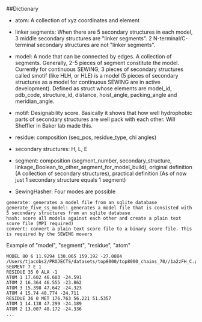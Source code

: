 ##Dictionary
* atom: A collection of xyz coordinates and element

* linker segments: When there are 5 secondary structures in each model, 3 middle secondary structures are "linker segments". 2 N-terminal/C-terminal secondary structures are not "linker segments".

* model: A node that can be connected by edges. A collection of segments. Generally, 2-5 pieces of segment constitute the model. Currently for continuous SEWING, 3 pieces of secondary structures called smotif (like HLH, or HLE) is a model (5 pieces of secondary structures as a model for continuous SEWING are in active development). Defined as struct whose elements are model_id, pdb_code, structure_id, distance, hoist_angle, packing_angle and meridian_angle. 

* motif: Designability score. Basically it shows that how well hydrophobic parts of secondary structures are well pack with each other. Will Sheffler in Baker lab made this.

* residue: composition (seq_pos, residue_type, chi angles)

* secondary structures: H, L, E

* segment: composition (segment_number, secondary_structure, linkage_Boolean_to_other_segment_for_model_build), original definition (A collection of secondary structures), practical definition (As of now just 1 secondary structure equals 1 segment)

* SewingHasher: Four modes are possible
``` 
generate: generates a model file from an sqlite database
generate_five_ss_model: generates a model file that is consisted with 5 secondary structures from an sqlite database
hash: score all models against each other and create a plain text score file (MPI required)
convert: convert a plain text score file to a binary score file. This is required by the SEWING movers
```

Example of "model", "segment", "residue", "atom"
```
MODEL 80 6 11.9294 130.065 159.192 -27.0884 /Users/tjacobs2/PROJECTS/datasets/top8000/top8000_chains_70//1a2zFH_C.pdb
SEGMENT 7 E 1
RESIDUE 35 0 ALA -1
ATOM 1 17.602 46.603 -24.591
ATOM 2 16.364 46.555 -23.862
ATOM 3 15.398 47.642 -24.323
ATOM 4 15.74 48.774 -24.711
RESIDUE 36 0 MET 176.763 56.221 51.5357
ATOM 1 14.138 47.299 -24.189
ATOM 2 13.007 48.172 -24.336
...
```